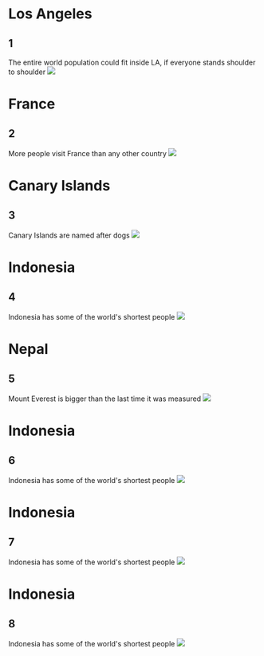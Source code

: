 # Los Angeles
## 1
The entire world population could fit inside LA, if everyone stands shoulder to shoulder
![](images/la.jpg)

# France
## 2   
More people visit France than any other country
![](images/paris.jpg)

# Canary Islands
## 3
Canary Islands are named after dogs
![](images/canary_islands.jpg)

# Indonesia
## 4
Indonesia has some of the world's shortest people
![](images/indonesia.jpg)

# Nepal
## 5
Mount Everest is bigger than the last time it was measured
![](images/nepal.jpg)

# Indonesia
## 6
Indonesia has some of the world's shortest people
![](images/indonesia.jpg)

# Indonesia
## 7
Indonesia has some of the world's shortest people
![](images/indonesia.jpg)

# Indonesia
## 8
Indonesia has some of the world's shortest people
![](images/indonesia.jpg)